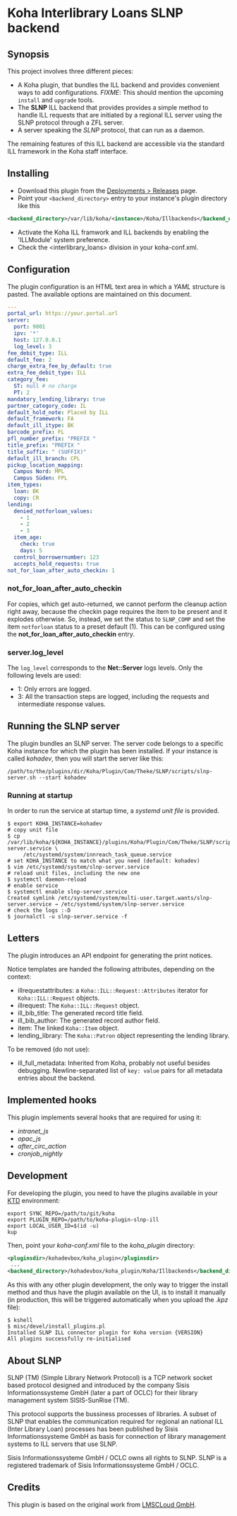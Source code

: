 # Koha Interlibrary Loans SLNP backend

## Synopsis

This project involves three different pieces:

* A Koha plugin, that bundles the ILL backend and provides convenient ways to add configurations.
  _FIXME_: This should mention the upcoming `install` and `upgrade` tools.
* The **SLNP** ILL backend that provides provides a simple method to handle ILL requests that
  are initiated by a regional ILL server using the SLNP protocol through a ZFL server.
* A server speaking the _SLNP_ protocol, that can run as a daemon.

The remaining features of this ILL backend are accessible via the standard ILL framework in the Koha staff interface.

## Installing

* Download this plugin from the [Deployments > Releases](https://gitlab.com/thekesolutions/plugins/slnp/koha-plugin-slnp-ill/-/releases) page.
* Point your `<backend_directory>` entry to your instance's plugin directory like this

```xml
<backend_directory>/var/lib/koha/<instance>/Koha/Illbackends</backend_directory>
```

* Activate the Koha ILL framwork and ILL backends by enabling the 'ILLModule' system preference.
* Check the <interlibrary_loans> division in your koha-conf.xml.

## Configuration

The plugin configuration is an HTML text area in which a _YAML_ structure is pasted. The available options
are maintained on this document.

```yaml
---
portal_url: https://your.portal.url
server:
  port: 9001
  ipv: '*'
  host: 127.0.0.1
  log_level: 3
fee_debit_type: ILL
default_fee: 2
charge_extra_fee_by_default: true
extra_fee_debit_type: ILL
category_fee:
  ST: null # no charge
  PT: 2
mandatory_lending_library: true
partner_category_code: IL
default_hold_note: Placed by ILL
default_framework: FA
default_ill_itype: BK
barcode_prefix: FL
pfl_number_prefix: "PREFIX "
title_prefix: "PREFIX "
title_suffix: " (SUFFIX)"
default_ill_branch: CPL
pickup_location_mapping:
  Campus Nord: MPL
  Campus Süden: FPL
item_types:
  loan: BK
  copy: CR
lending:
  denied_notforloan_values:
    - 1
    - 2
    - 3
  item_age:
    check: true
    days: 5
  control_borrowernumber: 123
  accepts_hold_requests: true
not_for_loan_after_auto_checkin: 1
```

### not_for_loan_after_auto_checkin

For copies, which get auto-returned, we cannot perform the cleanup action right away,
because the checkin page requires the item to be present and it explodes otherwise. So,
instead, we set the status to `SLNP_COMP` and set the item `notforloan` status to a preset
default (1). This can be configured using the **not_for_loan_after_auto_checkin** entry.

### server.log_level

The `log_level` corresponds to the **Net::Server** logs levels. Only the following levels are used:

* 1: Only errors are logged.
* 3: All the transaction steps are logged, including the requests and intermediate response values.

## Running the SLNP server

The plugin bundles an SLNP server. The server code belongs to a specific Koha instance for which the plugin has been installed. If your instance is called _kohadev_, then you will start the server like this:

```shell
/path/to/the/plugins/dir/Koha/Plugin/Com/Theke/SLNP/scripts/slnp-server.sh --start kohadev
```

### Running at startup

In order to run the service at startup time, a _systemd unit file_ is provided.

```shell
$ export KOHA_INSTANCE=kohadev
# copy unit file
$ cp /var/lib/koha/${KOHA_INSTANCE}/plugins/Koha/Plugin/Com/Theke/SLNP/scripts/slnp-server.service \
     /etc/systemd/system/innreach_task_queue.service
# set KOHA_INSTANCE to match what you need (default: kohadev)
$ vim /etc/systemd/system/slnp-server.service
# reload unit files, including the new one
$ systemctl daemon-reload
# enable service
$ systemctl enable slnp-server.service
Created symlink /etc/systemd/system/multi-user.target.wants/slnp-server.service → /etc/systemd/system/slnp-server.service
# check the logs :-D
$ journalctl -u slnp-server.service -f

```

## Letters

The plugin introduces an API endpoint for generating the print notices.

Notice templates are handed the following attributes, depending on the context:

* illrequestattributes: a `Koha::ILL::Request::Attributes` iterator for `Koha::ILL::Request` objects.
* illrequest: The `Koha::ILL::Request` object.
* ill_bib_title: The generated record title field.
* ill_bib_author: The generated record author field.
* item: The linked `Koha::Item` object.
* lending_library: The `Koha::Patron` object representing the lending library.

To be removed (do not use):

* ill_full_metadata: Inherited from Koha, probably not useful besides debugging. Newline-separated list of `key: value` pairs for all metadata entries about the backend.

## Implemented hooks

This plugin implements several hooks that are required for using it:

* *intranet_js*
* *opac_js*
* *after_circ_action*
* *cronjob_nightly*

## Development

For developing the plugin, you need to have the plugins available in your [KTD](https://gitlab.com/koha-community/koha-testing-docker) environment:

```shell
export SYNC_REPO=/path/to/git/koha
export PLUGIN_REPO=/path/to/koha-plugin-slnp-ill
export LOCAL_USER_ID=$(id -u)
kup
```

Then, point your _koha-conf.xml_ file to the *koha_plugin* directory:

```xml
<pluginsdir>/kohadevbox/koha_plugin</pluginsdir>
 ...
<backend_directory>/kohadevbox/koha_plugin/Koha/Illbackends</backend_directory>
```

As this with any other plugin development, the only way to trigger the install method
and thus have the plugin available on the UI, is to install it manually (in production,
this will be triggered automatically when you upload the _.kpz_ file):

```shell
$ kshell
$ misc/devel/install_plugins.pl
Installed SLNP ILL connector plugin for Koha version {VERSION}
All plugins successfully re-initialised
```

## About SLNP

SLNP (TM) (Simple Library Network Protocol) is a TCP network socket based protocol designed and introduced by the company Sisis Informationssysteme GmbH (later a part of OCLC) for their library management system SISIS-SunRise (TM).

This protocol supports the bussiness processes of libraries. A subset of SLNP that enables the communication required for regional an national ILL (Inter Library Loan) processes has been published by Sisis Informationssysteme GmbH as basis for connection of library management systems to ILL servers that use SLNP.

Sisis Informationssysteme GmbH / OCLC owns all rights to SLNP. SLNP is a registered trademark of Sisis Informationssysteme GmbH / OCLC.

## Credits

This plugin is based on the original work from [LMSCLoud GmbH](https://github.com/LMSCloud/ILLSLNPKoha).
